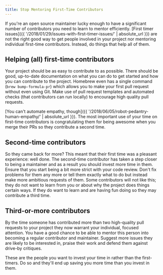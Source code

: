 ```yaml
---
title: Stop Mentoring First-Time Contributors
---
```

If you're an open source maintainer lucky enough to have a significant number of contributors you need to learn to mentor efficiently. [First timer issues]({{ '/2018/01/29/issues-with-first-timer-issues/' | absolute_url }}) are not the right good way to get people involved in your project nor mentoring individual first-time contributors. Instead, do things that help all of them.

## Helping (all) first-time contributors

Your project should be as easy to contribute to as possible. There should be good, up-to-date documentation on what you can do to get started and how you can contribute to the project. Homebrew even has a single command (`brew bump-formula-pr`) which allows you to make your first pull request without even using Git. Make use of pull request templates and automated checks (that contributors can run locally) to encourage high quality pull requests.

[You can't automate empathy, though]({{ '/2018/06/05/robot-pedantry-human-empathy/' | absolute_url }}). The most important use of your time on first-time contributors is congratulating them for being awesome when you merge their PRs so they contribute a second time.

## Second-time contributors

So they came back for more? This meant that their first time was a pleasant experience: well done. The second-time contributor has taken a step closer to being a maintainer and as a result you should invest more time in them. Ensure that you start being a bit more strict with your code review. Don't fix problems for them any more or tell them exactly what to do but instead make more ambitious requests of them. Some contributors will not like this; they do not want to learn from you or about why the project does things certain ways. If they do want to learn and are having fun doing so they may contribute a third time.

## Third-or-more contributors

By the time someone has contributed more than two high-quality pull requests to your project they now warrant your individual, focused attention. You have a good chance to be able to mentor this person into becoming a regular contributor and maintainer. Suggest more issues they are likely to be interested in, praise their work and defend them against drive-by critiques.

These are the people you want to invest your time in rather than the first-timers. Do so and they'll end up saving you more time than you invest in them.
